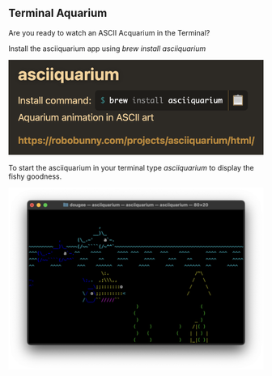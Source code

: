 ## Terminal Aquarium

Are you ready to watch an ASCII Acquarium in the Terminal?

Install the asciiquarium app using *brew install asciiquarium*

![Asciiquarium Homebrew Page ](/docs/assets/images/brew-asciiquarium.png )

To start the asciiquarium in your terminal type *asciiquarium* to display the fishy goodness.

![Terminal Showing Asciiquarium ](/docs/assets/images/asciiquarium-terminal.png)
